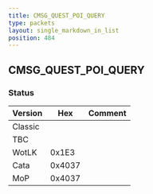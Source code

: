 ```yaml
---
title: CMSG_QUEST_POI_QUERY
type: packets
layout: single_markdown_in_list
position: 484
---
```


## CMSG_QUEST_POI_QUERY

### Status

Version    | Hex        | Comment
---------- | ---------- | ---------- 
Classic    |            | 
TBC        |            | 
WotLK      | 0x1E3      | 
Cata       | 0x4037     | 
MoP        | 0x4037     | 